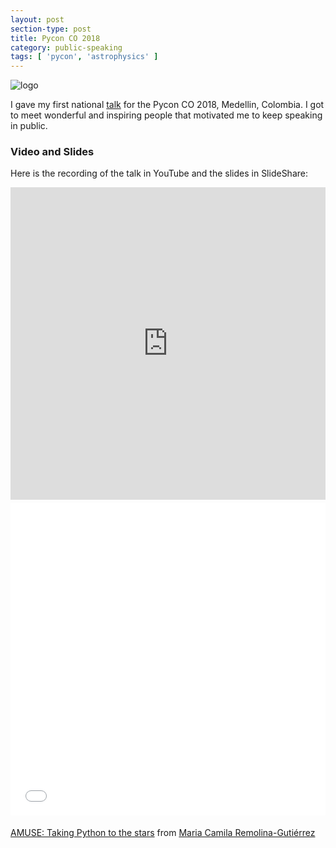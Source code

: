 ```yaml
---
layout: post
section-type: post
title: Pycon CO 2018
category: public-speaking
tags: [ 'pycon', 'astrophysics' ]
---
```


![logo](../../../../img/public-speaking/pyconco2018/logo.png) 

I gave my first national [talk](https://2018.pycon.co/talks/amuse-taking-python-to-the-stars/) for the Pycon CO 2018, Medellin, Colombia. I got to meet wonderful and inspiring people that motivated me to keep speaking in public.

### Video and Slides

Here is the recording of the talk in YouTube and the slides in SlideShare: 

<div class="col-md-12 col-md-offset-1">
    <iframe src="https://www.youtube.com/embed/wSdfzhbVPw0" width="800" height="500" frameborder="0" marginwidth="0" marginheight="0" scrolling="no" style="margin-bottom:5px; max-width: 100%;" allow="accelerometer; autoplay; encrypted-media; gyroscope; picture-in-picture" allowfullscreen></iframe>
</div>

<div class="col-md-12 col-md-offset-1">
    <iframe src="//www.slideshare.net/slideshow/embed_code/key/2wIiAiELZ04INl" width="800" height="500" frameborder="0" marginwidth="0" marginheight="0" scrolling="no" style="margin-bottom:5px; max-width: 100%;" allowfullscreen> </iframe> 
</div>

[AMUSE: Taking Python to the stars](https://www.slideshare.net/MariaCamilaRemolinaG/amuse-taking-python-to-the-stars) from [Maria Camila Remolina-Gutiérrez](https://www.slideshare.net/MariaCamilaRemolinaG)


